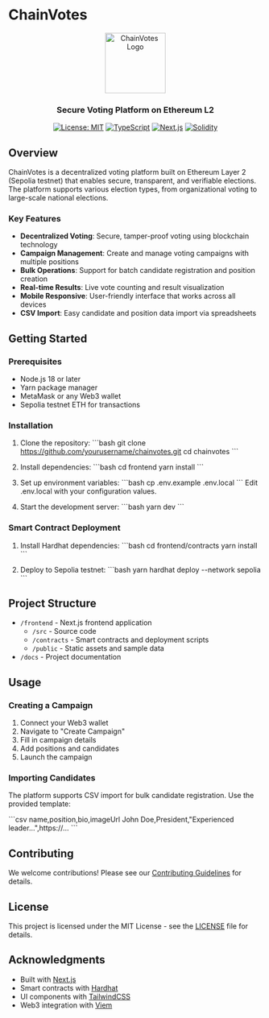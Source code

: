 # ChainVotes

<div align="center">
  <img src="frontend/public/chainvotes_icon.svg" alt="ChainVotes Logo" width="120" />
  
  ### Secure Voting Platform on Ethereum L2
  
  [![License: MIT](https://img.shields.io/badge/License-MIT-yellow.svg)](https://opensource.org/licenses/MIT)
  [![TypeScript](https://img.shields.io/badge/TypeScript-5.0-blue.svg)](https://www.typescriptlang.org/)
  [![Next.js](https://img.shields.io/badge/Next.js-14.0-black.svg)](https://nextjs.org/)
  [![Solidity](https://img.shields.io/badge/Solidity-0.8.19-363636.svg)](https://soliditylang.org/)
</div>

## Overview

ChainVotes is a decentralized voting platform built on Ethereum Layer 2 (Sepolia testnet) that enables secure, transparent, and verifiable elections. The platform supports various election types, from organizational voting to large-scale national elections.

### Key Features

- **Decentralized Voting**: Secure, tamper-proof voting using blockchain technology
- **Campaign Management**: Create and manage voting campaigns with multiple positions
- **Bulk Operations**: Support for batch candidate registration and position creation
- **Real-time Results**: Live vote counting and result visualization
- **Mobile Responsive**: User-friendly interface that works across all devices
- **CSV Import**: Easy candidate and position data import via spreadsheets

## Getting Started

### Prerequisites

- Node.js 18 or later
- Yarn package manager
- MetaMask or any Web3 wallet
- Sepolia testnet ETH for transactions

### Installation

1. Clone the repository:
\`\`\`bash
git clone https://github.com/yourusername/chainvotes.git
cd chainvotes
\`\`\`

2. Install dependencies:
\`\`\`bash
cd frontend
yarn install
\`\`\`

3. Set up environment variables:
\`\`\`bash
cp .env.example .env.local
\`\`\`
Edit .env.local with your configuration values.

4. Start the development server:
\`\`\`bash
yarn dev
\`\`\`

### Smart Contract Deployment

1. Install Hardhat dependencies:
\`\`\`bash
cd frontend/contracts
yarn install
\`\`\`

2. Deploy to Sepolia testnet:
\`\`\`bash
yarn hardhat deploy --network sepolia
\`\`\`

## Project Structure

- `/frontend` - Next.js frontend application
  - `/src` - Source code
  - `/contracts` - Smart contracts and deployment scripts
  - `/public` - Static assets and sample data
- `/docs` - Project documentation

## Usage

### Creating a Campaign

1. Connect your Web3 wallet
2. Navigate to "Create Campaign"
3. Fill in campaign details
4. Add positions and candidates
5. Launch the campaign

### Importing Candidates

The platform supports CSV import for bulk candidate registration. Use the provided template:

\`\`\`csv
name,position,bio,imageUrl
John Doe,President,"Experienced leader...",https://...
\`\`\`

## Contributing

We welcome contributions! Please see our [Contributing Guidelines](CONTRIBUTING.md) for details.

## License

This project is licensed under the MIT License - see the [LICENSE](LICENSE) file for details.

## Acknowledgments

- Built with [Next.js](https://nextjs.org/)
- Smart contracts with [Hardhat](https://hardhat.org/)
- UI components with [TailwindCSS](https://tailwindcss.com/)
- Web3 integration with [Viem](https://viem.sh/)